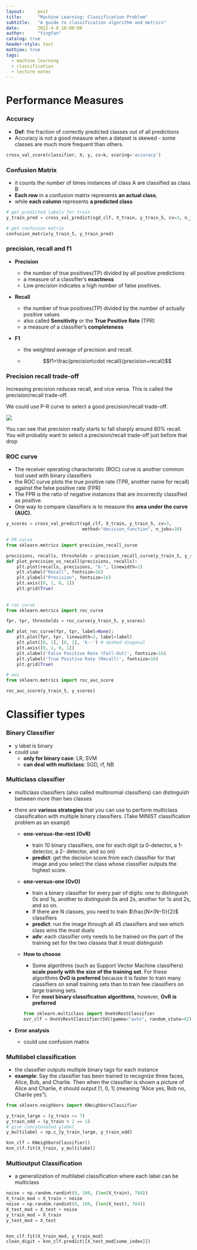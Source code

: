 ```yaml
---
layout:     post
title:      "Machine Learning: Classification Problem"
subtitle:   "A guide to classification algorithm and metrics"
date:       2022-4-8 18:00:00
author:     "Yingfan"
catalog: true
header-style: text
mathjax: true
tags:
  - machine learning
  - classification
  - lecture notes
---
```


# Performance Measures

### Accuracy

- **Def**: the fraction of correctly predicted classes out of all predictions
- Accuracy is not a good measure when a dataset is skewed - some classes are much more frequent than others.

```python
cross_val_score(classifier, X, y, cv=k, scoring='accuracy')
```

### Confusion Matrix

- it counts the number of times instances of class A are classified as class B
- **Each row** in a confusion matrix represents **an actual class**, 
- while **each column** represents **a predicted class**

```python
# get predicted labels for train
y_train_pred = cross_val_predict(sgd_clf, X_train, y_train_5, cv=3, n_jobs=30)

# get confusion matrix
confusion_matrix(y_train_5, y_train_pred)
```

### precision, recall and f1

- **Precision**
  - the number of true positives(TP) divided by all positive predictions
  - a measure of a classifier’s **exactness**
  - Low precision indicates a high number of false positives.
- **Recall**
  - the number of true positives(TP) divided by the number of actually positive values
  - also called **Sensitivity** or the **True Positive Rate** (TPR)
  - a measure of a classifier’s **completeness**

- **F1**

  - the weighted average of precision and recall.

  - $$f1=\frac{precision\cdot recall}{precision+recall}$$

### Precision recall trade-off

Increasing precision reduces recall, and vice versa. This is called the precision/recall trade-off.

We could use P-R curve to select a good precision/recall trade-off.

![](/img/in-post/post-pr-curve.png)

You can see that precision really starts to fall sharply around 80% recall. You will probably want to select a precision/recall trade-off just before that drop

### ROC curve

- The receiver operating characteristic (ROC) curve is another common tool used with binary classifiers
- the ROC curve plots the true positive rate (TPR, another name for recall) against the false positive rate (FPR)
- The FPR is the ratio of negative instances that are incorrectly classified as positive.
- One way to compare classifiers is to measure the **area under the curve (AUC).**

```python
y_scores = cross_val_predict(sgd_clf, X_train, y_train_5, cv=3,
                             method="decision_function", n_jobs=30)

# PR curve
from sklearn.metrics import precision_recall_curve

precisions, recalls, thresholds = precision_recall_curve(y_train_5, y_scores)
def plot_precision_vs_recall(precisions, recalls):
    plt.plot(recalls, precisions, "b-", linewidth=2)
    plt.xlabel("Recall", fontsize=16)
    plt.ylabel("Precision", fontsize=16)
    plt.axis([0, 1, 0, 1])
    plt.grid(True)
    
    
# roc curve
from sklearn.metrics import roc_curve

fpr, tpr, thresholds = roc_curve(y_train_5, y_scores)

def plot_roc_curve(fpr, tpr, label=None):
    plt.plot(fpr, tpr, linewidth=2, label=label)
    plt.plot([0, 1], [0, 1], 'k--') # dashed diagonal
    plt.axis([0, 1, 0, 1])                                    
    plt.xlabel('False Positive Rate (Fall-Out)', fontsize=16) 
    plt.ylabel('True Positive Rate (Recall)', fontsize=16)    
    plt.grid(True)                                            

# auc    
from sklearn.metrics import roc_auc_score

roc_auc_score(y_train_5, y_scores)
```

# Classifier types

### Binary Classifier

- y label is binary
- could use
  - **only for binary case**: LR, SVM
  - **can deal with multiclass**: SGD, rf, NB

### Multiclass classifier

- multiclass classifiers (also called multinomial classifiers) can distinguish between more than two classes

- there are **various strategies** that you can use to perform multiclass classification with multiple binary classifiers. (Take MINIST classification problem as an exampl)

  - **one-versus-the-rest (OvR)**

    - train 10 binary classifiers, one for each digit (a 0-detector, a 1-detector, a 2- detector, and so on)
    - **predict**: get the decision score from each classifier for that image and you select the class whose classifier outputs the highest score.

  - **one-versus-one (OvO)**

    - train a binary classifier for every pair of digits: one to distinguish 0s and 1s, another to distinguish 0s and 2s, another for 1s and 2s, and so on.
    - If there are N classes, you need to train $\frac{N×(N–1)}{2}$ classifiers
    - **predict**: run the image through all 45 classifiers and see which class wins the most duels
    - **adv**: each classifier only needs to be trained on the part of the training set for the two classes that it must distinguish

  - **How to choose**

    - Some algorithms (such as Support Vector Machine classifiers) **scale poorly with the size of the training set**. For these algorithms **OvO is preferred** because it is faster to train many classifiers on small training sets than to train few classifiers on large training sets.
    - For **most binary classification algorithms**, however, **OvR is preferred** 

    ```python
    from sklearn.multiclass import OneVsRestClassifier
    ovr_clf = OneVsRestClassifier(SVC(gamma="auto", random_state=42))
    ```

- **Error analysis**

  - could use confusion matrix

### Multilabel classification

- the classifier outputs multiple binary tags for each instance
- **example**: Say the classifier has been trained to recognize three faces, Alice, Bob, and Charlie. Then when the classifier is shown a picture of Alice and Charlie, it should output [1, 0, 1] (meaning “Alice yes, Bob no, Charlie yes”).

```python
from sklearn.neighbors import KNeighborsClassifier

y_train_large = (y_train >= 7)
y_train_odd = (y_train % 2 == 1)
# give concatenated ylabel
y_multilabel = np.c_[y_train_large, y_train_odd]

knn_clf = KNeighborsClassifier()
knn_clf.fit(X_train, y_multilabel)
```

### Multioutput Classification

- a generalization of multilabel classification where each label can be multiclass

```python
noise = np.random.randint(0, 100, (len(X_train), 784))
X_train_mod = X_train + noise
noise = np.random.randint(0, 100, (len(X_test), 784))
X_test_mod = X_test + noise
y_train_mod = X_train
y_test_mod = X_test


knn_clf.fit(X_train_mod, y_train_mod)
clean_digit = knn_clf.predict([X_test_mod[some_index]])
```


